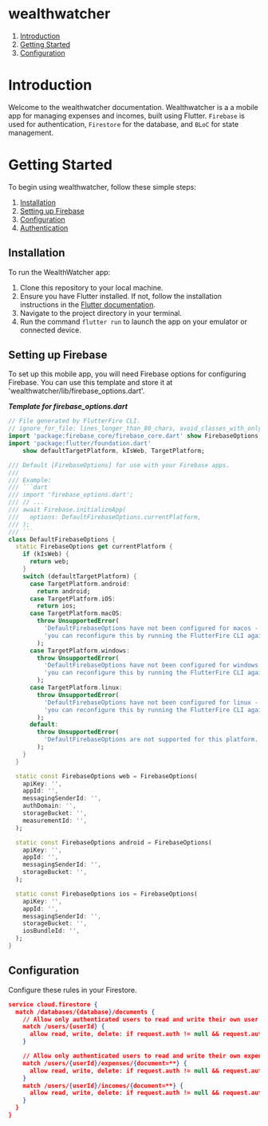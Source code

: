 # wealthwatcher

1. [Introduction](#introduction)
2. [Getting Started](#getting-started)
3. [Configuration](#configuration)

# Introduction <a name="introduction"></a>

Welcome to the wealthwatcher documentation. Wealthwatcher is a a mobile app for managing expenses and incomes, built using Flutter. `Firebase` is used for authentication, `Firestore` for the database, and `BLoC` for state management.

# Getting Started <a name="getting-started"></a>

To begin using wealthwatcher, follow these simple steps:

1. [Installation](#installation)
2. [Setting up Firebase](#setting-up-firebase)
3. [Configuration](#configuration)
4. [Authentication](#authentication)

## Installation

To run the WealthWatcher app:

1. Clone this repository to your local machine.
2. Ensure you have Flutter installed. If not, follow the installation instructions in the [Flutter documentation](https://flutter.dev/docs/get-started/install).
3. Navigate to the project directory in your terminal.
4. Run the command `flutter run` to launch the app on your emulator or connected device.

## Setting up Firebase

To set up this mobile app, you will need Firebase options for configuring Firebase. You can use this template and store it at 'wealthwatcher/lib/firebase_options.dart'. 

***Template for firebase_options.dart***
```dart
// File generated by FlutterFire CLI.
// ignore_for_file: lines_longer_than_80_chars, avoid_classes_with_only_static_members
import 'package:firebase_core/firebase_core.dart' show FirebaseOptions;
import 'package:flutter/foundation.dart'
    show defaultTargetPlatform, kIsWeb, TargetPlatform;

/// Default [FirebaseOptions] for use with your Firebase apps.
///
/// Example:
/// ```dart
/// import 'firebase_options.dart';
/// // ...
/// await Firebase.initializeApp(
///   options: DefaultFirebaseOptions.currentPlatform,
/// );
/// ```
class DefaultFirebaseOptions {
  static FirebaseOptions get currentPlatform {
    if (kIsWeb) {
      return web;
    }
    switch (defaultTargetPlatform) {
      case TargetPlatform.android:
        return android;
      case TargetPlatform.iOS:
        return ios;
      case TargetPlatform.macOS:
        throw UnsupportedError(
          'DefaultFirebaseOptions have not been configured for macos - '
          'you can reconfigure this by running the FlutterFire CLI again.',
        );
      case TargetPlatform.windows:
        throw UnsupportedError(
          'DefaultFirebaseOptions have not been configured for windows - '
          'you can reconfigure this by running the FlutterFire CLI again.',
        );
      case TargetPlatform.linux:
        throw UnsupportedError(
          'DefaultFirebaseOptions have not been configured for linux - '
          'you can reconfigure this by running the FlutterFire CLI again.',
        );
      default:
        throw UnsupportedError(
          'DefaultFirebaseOptions are not supported for this platform.',
        );
    }
  }

  static const FirebaseOptions web = FirebaseOptions(
    apiKey: '',
    appId: '',
    messagingSenderId: '',
    authDomain: '',
    storageBucket: '',
    measurementId: '',
  );

  static const FirebaseOptions android = FirebaseOptions(
    apiKey: '',
    appId: '',
    messagingSenderId: '',
    storageBucket: '',
  );

  static const FirebaseOptions ios = FirebaseOptions(
    apiKey: '',
    appId: '',
    messagingSenderId: '',
    storageBucket: '',
    iosBundleId: '',
  );
}
```

## Configuration

Configure these rules in your Firestore.

```json
service cloud.firestore {
  match /databases/{database}/documents {
    // Allow only authenticated users to read and write their own user data
    match /users/{userId} {
      allow read, write, delete: if request.auth != null && request.auth.uid == userId;
    }

    // Allow only authenticated users to read and write their own expenses and incomes
    match /users/{userId}/expenses/{document=**} {
      allow read, write, delete: if request.auth != null && request.auth.uid == userId;
    }
    match /users/{userId}/incomes/{document=**} {
      allow read, write, delete: if request.auth != null && request.auth.uid == userId;
    }
  }
}
```

